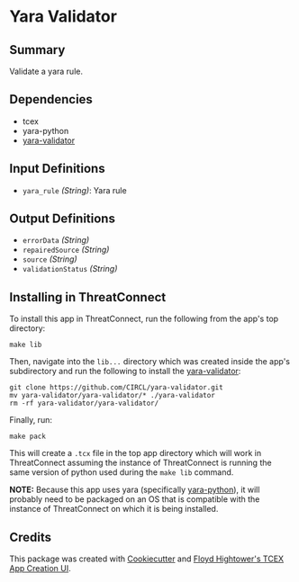 # Yara Validator

## Summary

Validate a yara rule.

## Dependencies

- tcex
- yara-python
- [yara-validator](https://github.com/CIRCL/yara-validator)

## Input Definitions

- `yara_rule` *(String)*: Yara rule

## Output Definitions

- `errorData` *(String)*
- `repairedSource` *(String)*
- `source` *(String)*
- `validationStatus` *(String)*

## Installing in ThreatConnect

To install this app in ThreatConnect, run the following from the app's top directory:

```shell
make lib
```

Then, navigate into the `lib...` directory which was created inside the app's subdirectory and run the following to install the [yara-validator](https://github.com/CIRCL/yara-validator):

```shell
git clone https://github.com/CIRCL/yara-validator.git
mv yara-validator/yara-validator/* ./yara-validator
rm -rf yara-validator/yara-validator/
```

Finally, run:

```shell
make pack
```

This will create a `.tcx` file in the top app directory which will work in ThreatConnect assuming the instance of ThreatConnect is running the same version of python used during the `make lib` command.

**NOTE:** Because this app uses yara (specifically [yara-python](https://github.com/VirusTotal/yara-python)), it will probably need to be packaged on an OS that is compatible with the instance of ThreatConnect on which it is being installed.

## Credits

This package was created with [Cookiecutter](https://github.com/audreyr/cookiecutter) and [Floyd Hightower's TCEX App Creation UI](http://tcex.hightower.space).
